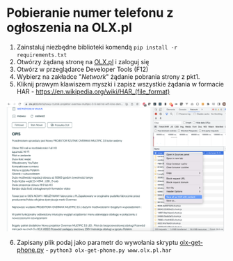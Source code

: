 # Pobieranie numer telefonu z ogłoszenia na OLX.pl 

1. Zainstaluj niezbędne biblioteki komendą ``pip install -r requirements.txt``
2. Otwórzy żądaną stronę na <a href='https://olx.pl/' target=_blank>OLX.pl</a> i zaloguj się
3. Otwórz w przeglądarce Developer Tools (F12)
4. Wybierz na zakładce "*Network*" żądanie pobrania strony z pkt1.
5. Kliknij prawym klawiszem myszki i zapisz wszystkie żądania w formacie HAR - https://en.wikipedia.org/wiki/HAR_(file_format)

<img src='screenshot.png' width=800 border=0 />

6. Zapisany plik podaj jako parametr do wywołania skryptu <a href='olx-get-phone.py'>olx-get-phone.py</a> - ``python3 olx-get-phone.py www.olx.pl.har``
